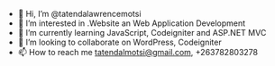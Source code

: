 - 👋 Hi, I’m @tatendalawrencemotsi
- 👀 I’m interested in .Website an Web Application Development
- 🌱 I’m currently learning JavaScript, Codeigniter and ASP.NET MVC
- 💞️ I’m looking to collaborate on WordPress, Codeigniter
- 📫 How to reach me tatendalmotsi@gmail.com, +263782803278

<!---
motistait/motistait is a ✨ special ✨ repository because its `README.md` (this file) appears on your GitHub profile.
You can click the Preview link to take a look at your changes.
--->
